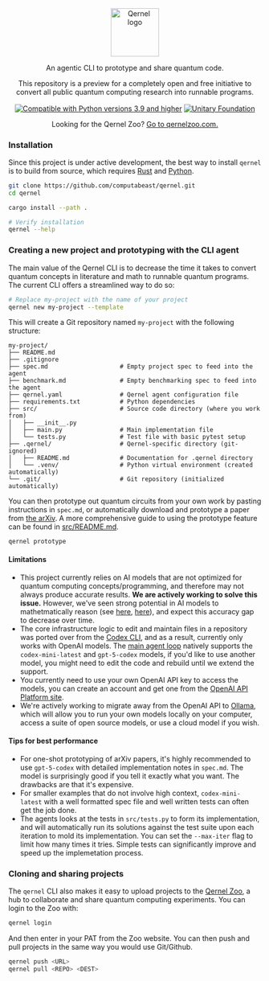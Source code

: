 <div align="center">
<img alt="Qernel logo" width="96px" src="https://www.dojoquantum.com/_next/image?url=%2Fquantum-computing.png&w=96&q=75">
<br>

An agentic CLI to prototype and share quantum code. 

This repository is a preview for a completely open and free initiative to convert all public quantum computing research into runnable programs. 

<p align="center">
<a href="https://www.python.org/downloads/"><img src="https://img.shields.io/badge/Python-3.9+-6828b2.svg?style=flat-square&logo=python&logoColor=white" alt="Compatible with Python versions 3.9 and higher" style="vertical-align: middle;"></a>
<!-- <a href="https://pypi.org/project/qernel"><img src="https://img.shields.io/pypi/v/qernel.svg?logo=python&logoColor=white&label=PyPI&style=flat-square&color=9d3bb8" alt="Qernel project on PyPI" style="vertical-align: middle;"></a> -->
<a href="https://unitary.foundation"><img src="https://img.shields.io/badge/Supported%20By-UNITARY%20FOUNDATION-brightgreen.svg?style=for-the-badge" alt="Unitary Foundation" style="vertical-align: middle;"></a>
</p>

<!-- `pip install qernel` -->
Looking for the Qernel Zoo? [Go to qernelzoo.com.](https://www.qernelzoo.com)
</div>

### Installation

Since this project is under active development, the best way to install `qernel` is to build from source, which requires [Rust](https://rust-lang.org/tools/install/) and [Python](https://www.python.org/downloads/).
```bash
git clone https://github.com/computabeast/qernel.git
cd qernel

cargo install --path .

# Verify installation
qernel --help
```

### Creating a new project and prototyping with the CLI agent

The main value of the Qernel CLI is to decrease the time it takes to convert quantum concepts in literature and math to runnable quantum programs. The current CLI offers a streamlined way to do so:

```bash 
# Replace my-project with the name of your project
qernel new my-project --template
```

This will create a Git repository named `my-project` with the following structure:

```
my-project/
├── README.md               
├── .gitignore                  
├── spec.md                    # Empty project spec to feed into the agent
├── benchmark.md               # Empty benchmarking spec to feed into the agent
├── qernel.yaml                # Qernel agent configuration file 
├── requirements.txt           # Python dependencies
├── src/                       # Source code directory (where you work from)
│   ├── __init__.py
│   ├── main.py                # Main implementation file
│   └── tests.py               # Test file with basic pytest setup
├── .qernel/                   # Qernel-specific directory (git-ignored)
│   ├── README.md              # Documentation for .qernel directory
│   └── .venv/                 # Python virtual environment (created automatically)
└── .git/                      # Git repository (initialized automatically)
```

You can then prototype out quantum circuits from your own work by pasting instructions in `spec.md`, or automatically download and prototype a paper from [the arXiv](https://arxiv.org). A more comprehensive guide to using the prototype feature can be found in [src/README.md](./src/README.md).

```
qernel prototype
```

#### Limitations

- This project currently relies on AI models that are not optimized for quantum computing concepts/programming, and therefore may not always produce accurate results. **We are actively working to solve this issue.** However, we've seen strong potential in AI models to mathetmatically reason (see [here](https://deepmind.google/discover/blog/advanced-version-of-gemini-with-deep-think-officially-achieves-gold-medal-standard-at-the-international-mathematical-olympiad/), [here](https://x.com/alexwei_/status/1946477742855532918)), and expect this accuracy gap to decrease over time.
- The core infrastructure logic to edit and maintain files in a repository was ported over from the [Codex CLI](https://github.com/openai/codex), and as a result, currently only works with OpenAI models. The [main agent loop]() natively supports the `codex-mini-latest` and `gpt-5-codex` models, if you'd like to use another model, you might need to edit the code and rebuild until we extend the support.
- You currently need to use your own OpenAI API key to access the models, you can create an account and get one from the [OpenAI API Platform site](https://platform.openai.com/docs/overview).
- We're actively working to migrate away from the OpenAI API to [Ollama](https://ollama.com), which will allow you to run your own models locally on your computer, access a suite of open source models, or use a cloud model if you wish.


#### Tips for best performance

- For one-shot prototyping of arXiv papers, it's highly recommended to use `gpt-5-codex` with detailed implementation notes in `spec.md`. The model is surprisingly good if you tell it exactly what you want. The drawbacks are that it's expensive.
- For smaller examples that do not involve high context, `codex-mini-latest` with a well formatted spec file and well written tests can often get the job done.
- The agents looks at the tests in `src/tests.py` to form its implementation, and will automatically run its solutions against the test suite upon each iteration to mold its implementation. You can set the `--max-iter` flag to limit how many times it tries. Simple tests can significantly improve and speed up the implemetation process.

### Cloning and sharing projects

The `qernel` CLI also makes it easy to upload projects to the [Qernel Zoo](https://qernelzoo.com), a hub to collaborate and share quantum computing experiments. You can login to the Zoo with:

```bash
qernel login
```

And then enter in your PAT from the Zoo website. You can then push and pull projects in the same way you would use Git/Github.

```bash
qernel push <URL>
qernel pull <REPO> <DEST>
```

